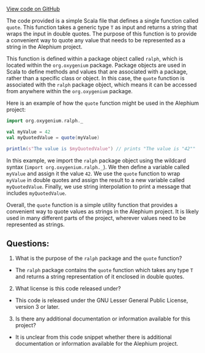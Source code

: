 [View code on GitHub](https://github.com/oxygenium/oxygenium/ralph/src/main/scala/org/oxygenium/ralph/package.scala)

The code provided is a simple Scala file that defines a single function called `quote`. This function takes a generic type `T` as input and returns a string that wraps the input in double quotes. The purpose of this function is to provide a convenient way to quote any value that needs to be represented as a string in the Alephium project.

This function is defined within a package object called `ralph`, which is located within the `org.oxygenium` package. Package objects are used in Scala to define methods and values that are associated with a package, rather than a specific class or object. In this case, the `quote` function is associated with the `ralph` package object, which means it can be accessed from anywhere within the `org.oxygenium` package.

Here is an example of how the `quote` function might be used in the Alephium project:

```scala
import org.oxygenium.ralph._

val myValue = 42
val myQuotedValue = quote(myValue)

println(s"The value is $myQuotedValue") // prints "The value is "42""
```

In this example, we import the `ralph` package object using the wildcard syntax (`import org.oxygenium.ralph._`). We then define a variable called `myValue` and assign it the value `42`. We use the `quote` function to wrap `myValue` in double quotes and assign the result to a new variable called `myQuotedValue`. Finally, we use string interpolation to print a message that includes `myQuotedValue`.

Overall, the `quote` function is a simple utility function that provides a convenient way to quote values as strings in the Alephium project. It is likely used in many different parts of the project, wherever values need to be represented as strings.
## Questions: 
 1. What is the purpose of the `ralph` package and the `quote` function?
- The `ralph` package contains the `quote` function which takes any type `T` and returns a string representation of it enclosed in double quotes.
2. What license is this code released under?
- This code is released under the GNU Lesser General Public License, version 3 or later.
3. Is there any additional documentation or information available for this project?
- It is unclear from this code snippet whether there is additional documentation or information available for the Alephium project.